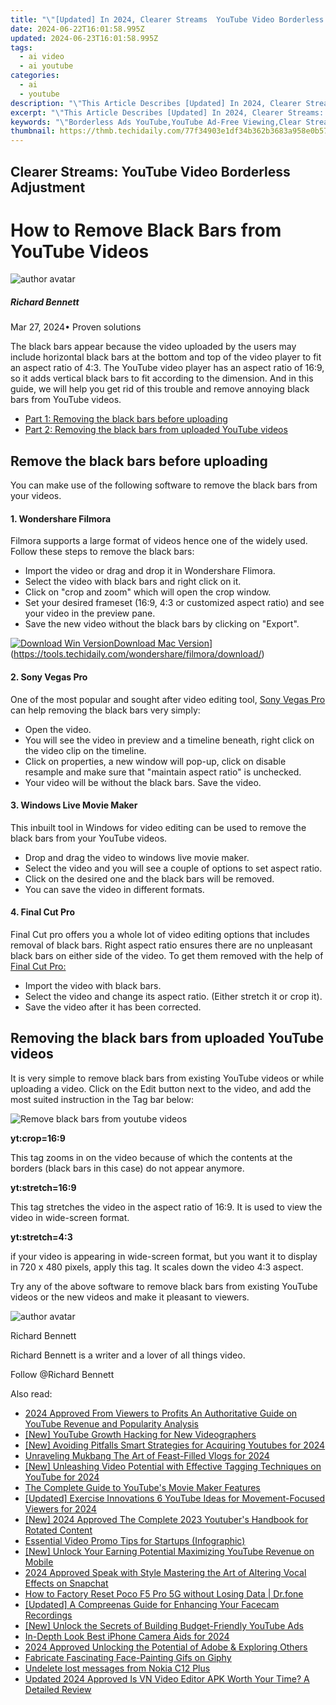 ```yaml
---
title: "\"[Updated] In 2024, Clearer Streams  YouTube Video Borderless Adjustment\""
date: 2024-06-22T16:01:58.995Z
updated: 2024-06-23T16:01:58.995Z
tags:
  - ai video
  - ai youtube
categories:
  - ai
  - youtube
description: "\"This Article Describes [Updated] In 2024, Clearer Streams: YouTube Video Borderless Adjustment\""
excerpt: "\"This Article Describes [Updated] In 2024, Clearer Streams: YouTube Video Borderless Adjustment\""
keywords: "\"Borderless Ads YouTube,YouTube Ad-Free Viewing,Clear Streaming Experience,Enhance YouTube Videos,Seamless Video Playback,No Borders on YouTube,Improve Video Quality YouTube\""
thumbnail: https://thmb.techidaily.com/77f34903e1df34b362b3683a958e0b57f8d631d69cf5a5eaeee681f0ad029756.jpg
---
```


## Clearer Streams: YouTube Video Borderless Adjustment

# How to Remove Black Bars from YouTube Videos

![author avatar](https://images.wondershare.com/filmora/article-images/richard-bennett.jpg)

##### Richard Bennett

 Mar 27, 2024• Proven solutions

 The black bars appear because the video uploaded by the users may include horizontal black bars at the bottom and top of the video player to fit an aspect ratio of 4:3\. The YouTube video player has an aspect ratio of 16:9, so it adds vertical black bars to fit according to the dimension. And in this guide, we will help you get rid of this trouble and remove annoying black bars from YouTube videos.

* [Part 1: Removing the black bars before uploading](#part1)
* [Part 2: Removing the black bars from uploaded YouTube videos](#part2)

## Remove the black bars before uploading

 You can make use of the following software to remove the black bars from your videos.

#### 1\. Wondershare Filmora

 Filmora supports a large format of videos hence one of the widely used. Follow these steps to remove the black bars:

* Import the video or drag and drop it in Wondershare Flimora.
* Select the video with black bars and right click on it.
* Click on "crop and zoom" which will open the crop window.
* Set your desired frameset (16:9, 4:3 or customized aspect ratio) and see your video in the preview pane.
* Save the new video without the black bars by clicking on "Export".

[![Download Win Version](https://images.wondershare.com/filmora/guide/download-btn-win.jpg)](https://tools.techidaily.com/wondershare/filmora/download/)[Download Mac Version](https://images.wondershare.com/filmora/guide/download-btn-mac.jpg)](https://tools.techidaily.com/wondershare/filmora/download/)

#### 2\.  Sony Vegas Pro

 One of the most popular and sought after video editing tool, [Sony Vegas Pro](https://tools.techidaily.com/wondershare/filmora/download/) can help removing the black bars very simply:

* Open the video.
* You will see the video in preview and a timeline beneath, right click on the video clip on the timeline.
* Click on properties, a new window will pop-up, click on disable resample and make sure that "maintain aspect ratio" is unchecked.
* Your video will be without the black bars. Save the video.

#### 3\.  Windows Live Movie Maker

 This inbuilt tool in Windows for video editing can be used to remove the black bars from your YouTube videos.

* Drop and drag the video to windows live movie maker.
* Select the video and you will see a couple of options to set aspect ratio.
* Click on the desired one and the black bars will be removed.
* You can save the video in different formats.

#### 4\.  Final Cut Pro

 Final Cut pro offers you a whole lot of video editing options that includes removal of black bars. Right aspect ratio ensures there are no unpleasant black bars on either side of the video. To get them removed with the help of [Final Cut Pro:](https://tools.techidaily.com/wondershare/filmora/download/)

* Import the video with black bars.
* Select the video and change its aspect ratio. (Either stretch it or crop it).
* Save the video after it has been corrected.

## Removing the black bars from uploaded YouTube videos

 It is very simple to remove black bars from existing YouTube videos or while uploading a video. Click on the Edit button next to the video, and add the most suited instruction in the Tag bar below:

![Remove black bars from youtube videos](https://images.wondershare.com/filmora/article-images/remove-black-bars-from-youtube.jpg)

 **yt:crop=16:9**

 This tag zooms in on the video because of which the contents at the borders (black bars in this case) do not appear anymore.

 **yt:stretch=16:9**

 This tag stretches the video in the aspect ratio of 16:9\. It is used to view the video in wide-screen format.

 **yt:stretch=4:3**

 if your video is appearing in wide-screen format, but you want it to display in 720 x 480 pixels, apply this tag. It scales down the video 4:3 aspect.

 Try any of the above software to remove black bars from existing YouTube videos or the new videos and make it pleasant to viewers.

![author avatar](https://images.wondershare.com/filmora/article-images/richard-bennett.jpg)

Richard Bennett

Richard Bennett is a writer and a lover of all things video.

Follow @Richard Bennett


<ins class="adsbygoogle"
     style="display:block"
     data-ad-format="autorelaxed"
     data-ad-client="ca-pub-7571918770474297"
     data-ad-slot="1223367746"></ins>



<ins class="adsbygoogle"
     style="display:block"
     data-ad-client="ca-pub-7571918770474297"
     data-ad-slot="8358498916"
     data-ad-format="auto"
     data-full-width-responsive="true"></ins>

<span class="atpl-alsoreadstyle">Also read:</span>
<div><ul>
<li><a href="https://youtube-sure.techidaily.com/approved-from-viewers-to-profits-an-authoritative-guide-on-youtube-revenue-and-popularity-analysis/"><u>2024 Approved  From Viewers to Profits  An Authoritative Guide on YouTube Revenue and Popularity Analysis</u></a></li>
<li><a href="https://youtube-sure.techidaily.com/outube-growth-hacking-for-new-videographers/"><u>[New] YouTube Growth Hacking for New Videographers</u></a></li>
<li><a href="https://youtube-sure.techidaily.com/voiding-pitfalls-smart-strategies-for-acquiring-youtubes-for-2024/"><u>[New] Avoiding Pitfalls  Smart Strategies for Acquiring Youtubes for 2024</u></a></li>
<li><a href="https://youtube-sure.techidaily.com/eling-mukbang-the-art-of-feast-filled-vlogs-for-2024/"><u>Unraveling Mukbang  The Art of Feast-Filled Vlogs for 2024</u></a></li>
<li><a href="https://youtube-sure.techidaily.com/nleashing-video-potential-with-effective-tagging-techniques-on-youtube-for-2024/"><u>[New] Unleashing Video Potential with Effective Tagging Techniques on YouTube for 2024</u></a></li>
<li><a href="https://youtube-sure.techidaily.com/omplete-guide-to-youtubes-movie-maker-features/"><u>The Complete Guide to YouTube's Movie Maker Features</u></a></li>
<li><a href="https://youtube-sure.techidaily.com/ed-exercise-innovations-6-youtube-ideas-for-movement-focused-viewers-for-2024/"><u>[Updated] Exercise Innovations  6 YouTube Ideas for Movement-Focused Viewers for 2024</u></a></li>
<li><a href="https://youtube-sure.techidaily.com/024-approved-the-complete-2023-youtubers-handbook-for-rotated-content/"><u>[New] 2024 Approved  The Complete 2023 Youtuber's Handbook for Rotated Content</u></a></li>
<li><a href="https://youtube-sure.techidaily.com/tial-video-promo-tips-for-startups-infographic/"><u>Essential Video Promo Tips for Startups (Infographic)</u></a></li>
<li><a href="https://facebook-video-footage.techidaily.com/new-unlock-your-earning-potential-maximizing-youtube-revenue-on-mobile/"><u>[New] Unlock Your Earning Potential  Maximizing YouTube Revenue on Mobile</u></a></li>
<li><a href="https://snapchat-videos.techidaily.com/2024-approved-speak-with-style-mastering-the-art-of-altering-vocal-effects-on-snapchat/"><u>2024 Approved  Speak with Style  Mastering the Art of Altering Vocal Effects on Snapchat</u></a></li>
<li><a href="https://techidaily.com/how-to-factory-reset-poco-f5-pro-5g-without-losing-data-drfone-by-drfone-reset-android-reset-android/"><u>How to Factory Reset Poco F5 Pro 5G without Losing Data | Dr.fone</u></a></li>
<li><a href="https://video-capture.techidaily.com/updated-a-compreenas-guide-for-enhancing-your-facecam-recordings/"><u>[Updated] A Compreenas Guide for Enhancing Your Facecam Recordings</u></a></li>
<li><a href="https://facebook-video-share.techidaily.com/new-unlock-the-secrets-of-building-budget-friendly-youtube-ads/"><u>[New] Unlock the Secrets of Building Budget-Friendly YouTube Ads</u></a></li>
<li><a href="https://fox-direct.techidaily.com/in-depth-look-best-iphone-camera-aids-for-2024/"><u>In-Depth Look  Best iPhone Camera Aids for 2024</u></a></li>
<li><a href="https://some-skills.techidaily.com/2024-approved-unlocking-the-potential-of-adobe-and-exploring-others/"><u>2024 Approved  Unlocking the Potential of Adobe & Exploring Others</u></a></li>
<li><a href="https://extra-lessons.techidaily.com/fabricate-fascinating-face-painting-gifs-on-giphy/"><u>Fabricate Fascinating Face-Painting Gifs on Giphy</u></a></li>
<li><a href="https://techidaily.com/undelete-lost-messages-from-nokia-c12-plus-by-fonelab-android-recover-messages/"><u>Undelete lost messages from Nokia C12 Plus</u></a></li>
<li><a href="https://video-content-creator.techidaily.com/updated-2024-approved-is-vn-video-editor-apk-worth-your-time-a-detailed-review/"><u>Updated 2024 Approved Is VN Video Editor APK Worth Your Time? A Detailed Review</u></a></li>
</ul></div>
